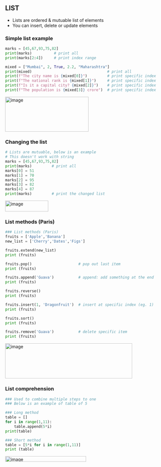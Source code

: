 ## LIST
- Lists are ordered & mutuable list of elements
- You can insert, delete or update elements

### Simple list example
```py
marks = [45,67,93,75,82]
print(marks)          # print all
print(marks[2:4])     # print index range

mixed = ["Mumbai", 2, True, 2.2, "Maharashtra"]
print(mixed)                                  # print all
print(f"The city name is {mixed[0]}")         # print specific index
print(f"The national rank is {mixed[1]}")     # print specific index
print(f"Is it a capital city? {mixed[2]}")    # print specific index
print(f"The population is {mixed[3]} crore")  # print specific index
```
<img width="269" height="112" alt="image" src="https://github.com/user-attachments/assets/3c6dda7a-f0a8-46c7-a354-5f8a25d06e87" />

### Changing the list
```py
# Lists are mutuable, below is an example
# This doesn't work with string
marks = [45,67,93,75,82]
print(marks)         # print all
marks[0] = 51
marks[1] = 70
marks[2] = 95
marks[3] = 82
marks[4] = 87
print(marks)         # print the changed list
```
<img width="139" height="35" alt="image" src="https://github.com/user-attachments/assets/98ccee8a-28d6-4f88-bdcc-30d6a20a6e30" />

### List methods (Paris)
```py
### List methods (Paris)
fruits = ['Apple','Banana']
new_list = ['Cherry','Dates','Figs']

fruits.extend(new_list)
print (fruits)

fruits.pop()                     # pop out last item
print (fruits)

fruits.append('Guava')           # append: add something at the end
print (fruits)

fruits.reverse() 
print (fruits)

fruits.insert(1, 'Dragonfruit')  # insert at specific index (eg. 1)
print (fruits)

fruits.sort()
print (fruits)

fruits.remove('Guava')           # delete specific item
print (fruits)
```
<img width="410" height="113" alt="image" src="https://github.com/user-attachments/assets/9c3ca19f-4de6-4758-935e-b1b23b283408" />

### List comprehension
```py
### Used to combine multiple steps to one
### Below is an example of table of 5

### Long method
table = []
for i in range(1,11):
    table.append(5*i)
print(table)

### Short method
table = [5*i for i in range(1,11)]
print (table)
```
<img width="261" height="18" alt="image" src="https://github.com/user-attachments/assets/80662da4-92c5-47a2-84cb-fa696bf66598" />
